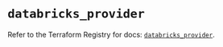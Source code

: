 # `databricks_provider`

Refer to the Terraform Registry for docs: [`databricks_provider`](https://registry.terraform.io/providers/databricks/databricks/1.36.0/docs/resources/provider).
